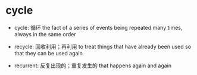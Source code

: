 # cycle

- cycle: 循环 the fact of a series of events being repeated many times, always in the same order
- recycle: 回收利用；再利用 to treat things that have already been used so that they can be used again

- recurrent: 反复出现的；重复发生的 that happens again and again


